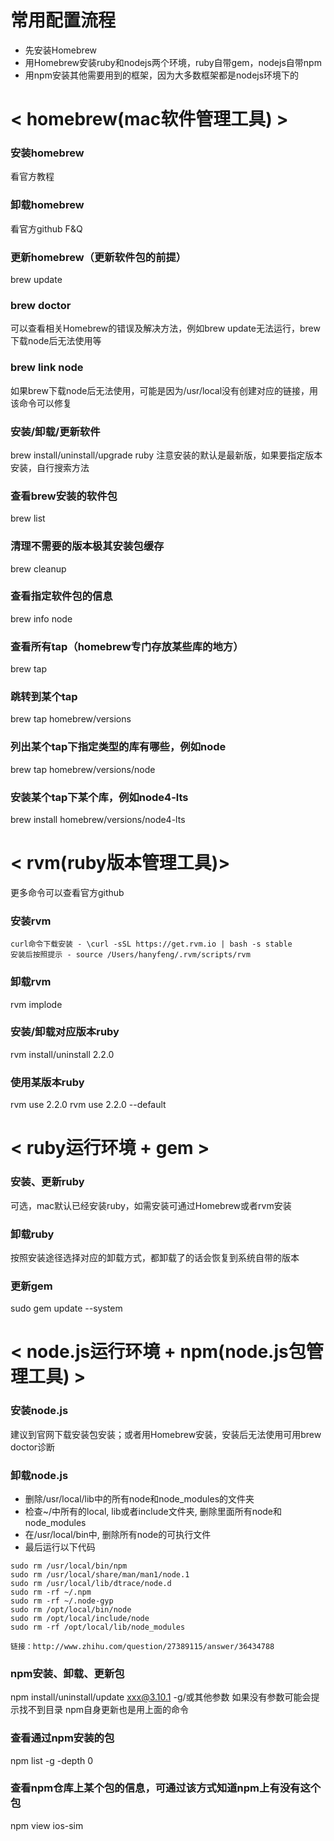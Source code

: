
# 常用配置流程

- 先安装Homebrew
- 用Homebrew安装ruby和nodejs两个环境，ruby自带gem，nodejs自带npm
- 用npm安装其他需要用到的框架，因为大多数框架都是nodejs环境下的




# < homebrew(mac软件管理工具) >

### 安装homebrew
看官方教程

### 卸载homebrew
看官方github F&Q

### 更新homebrew（更新软件包的前提）
brew update

### brew doctor
可以查看相关Homebrew的错误及解决方法，例如brew update无法运行，brew下载node后无法使用等

### brew link node
如果brew下载node后无法使用，可能是因为/usr/local没有创建对应的链接，用该命令可以修复

### 安装/卸载/更新软件
brew install/uninstall/upgrade ruby
注意安装的默认是最新版，如果要指定版本安装，自行搜索方法

### 查看brew安装的软件包
brew list

### 清理不需要的版本极其安装包缓存
brew cleanup

### 查看指定软件包的信息
brew info node

### 查看所有tap（homebrew专门存放某些库的地方）
brew tap

### 跳转到某个tap
brew tap homebrew/versions

### 列出某个tap下指定类型的库有哪些，例如node
brew tap homebrew/versions/node

### 安装某个tap下某个库，例如node4-lts
brew install homebrew/versions/node4-lts





# < rvm(ruby版本管理工具)>
更多命令可以查看官方github

### 安装rvm
```
curl命令下载安装 - \curl -sSL https://get.rvm.io | bash -s stable
安装后按照提示 - source /Users/hanyfeng/.rvm/scripts/rvm
```

### 卸载rvm
rvm implode

### 安装/卸载对应版本ruby
rvm install/uninstall 2.2.0

### 使用某版本ruby
rvm use 2.2.0
rvm use 2.2.0 --default








# < ruby运行环境 + gem >

### 安装、更新ruby
可选，mac默认已经安装ruby，如需安装可通过Homebrew或者rvm安装

### 卸载ruby
按照安装途径选择对应的卸载方式，都卸载了的话会恢复到系统自带的版本

### 更新gem
sudo gem update --system







# < node.js运行环境 + npm(node.js包管理工具) >

### 安装node.js
建议到官网下载安装包安装；或者用Homebrew安装，安装后无法使用可用brew doctor诊断

### 卸载node.js
- 删除/usr/local/lib中的所有node和node_modules的文件夹
- 检查~/中所有的local, lib或者include文件夹, 删除里面所有node和node_modules
- 在/usr/local/bin中, 删除所有node的可执行文件
- 最后运行以下代码
```
sudo rm /usr/local/bin/npm
sudo rm /usr/local/share/man/man1/node.1
sudo rm /usr/local/lib/dtrace/node.d
sudo rm -rf ~/.npm
sudo rm -rf ~/.node-gyp
sudo rm /opt/local/bin/node
sudo rm /opt/local/include/node
sudo rm -rf /opt/local/lib/node_modules

链接：http://www.zhihu.com/question/27389115/answer/36434788
```

### npm安装、卸载、更新包
npm install/uninstall/update xxx@3.10.1 -g/或其他参数
如果没有参数可能会提示找不到目录 npm自身更新也是用上面的命令

### 查看通过npm安装的包
npm list -g -depth 0

### 查看npm仓库上某个包的信息，可通过该方式知道npm上有没有这个包
npm view ios-sim
